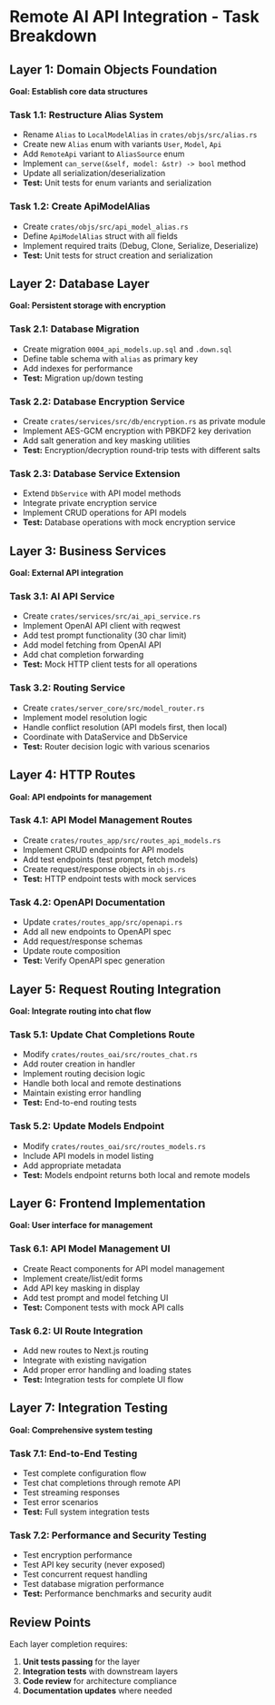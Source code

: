 # Remote AI API Integration - Task Breakdown

## Layer 1: Domain Objects Foundation
**Goal: Establish core data structures**

### Task 1.1: Restructure Alias System
- Rename `Alias` to `LocalModelAlias` in `crates/objs/src/alias.rs`
- Create new `Alias` enum with variants `User`, `Model`, `Api`
- Add `RemoteApi` variant to `AliasSource` enum
- Implement `can_serve(&self, model: &str) -> bool` method
- Update all serialization/deserialization
- **Test:** Unit tests for enum variants and serialization

### Task 1.2: Create ApiModelAlias
- Create `crates/objs/src/api_model_alias.rs`
- Define `ApiModelAlias` struct with all fields
- Implement required traits (Debug, Clone, Serialize, Deserialize)
- **Test:** Unit tests for struct creation and serialization

## Layer 2: Database Layer
**Goal: Persistent storage with encryption**

### Task 2.1: Database Migration
- Create migration `0004_api_models.up.sql` and `.down.sql`
- Define table schema with `alias` as primary key
- Add indexes for performance
- **Test:** Migration up/down testing

### Task 2.2: Database Encryption Service
- Create `crates/services/src/db/encryption.rs` as private module
- Implement AES-GCM encryption with PBKDF2 key derivation
- Add salt generation and key masking utilities
- **Test:** Encryption/decryption round-trip tests with different salts

### Task 2.3: Database Service Extension
- Extend `DbService` with API model methods
- Integrate private encryption service
- Implement CRUD operations for API models
- **Test:** Database operations with mock encryption service

## Layer 3: Business Services
**Goal: External API integration**

### Task 3.1: AI API Service
- Create `crates/services/src/ai_api_service.rs`
- Implement OpenAI API client with reqwest
- Add test prompt functionality (30 char limit)
- Add model fetching from OpenAI API
- Add chat completion forwarding
- **Test:** Mock HTTP client tests for all operations

### Task 3.2: Routing Service
- Create `crates/server_core/src/model_router.rs`
- Implement model resolution logic
- Handle conflict resolution (API models first, then local)
- Coordinate with DataService and DbService
- **Test:** Router decision logic with various scenarios

## Layer 4: HTTP Routes
**Goal: API endpoints for management**

### Task 4.1: API Model Management Routes
- Create `crates/routes_app/src/routes_api_models.rs`
- Implement CRUD endpoints for API models
- Add test endpoints (test prompt, fetch models)
- Create request/response objects in `objs.rs`
- **Test:** HTTP endpoint tests with mock services

### Task 4.2: OpenAPI Documentation
- Update `crates/routes_app/src/openapi.rs`
- Add all new endpoints to OpenAPI spec
- Add request/response schemas
- Update route composition
- **Test:** Verify OpenAPI spec generation

## Layer 5: Request Routing Integration
**Goal: Integrate routing into chat flow**

### Task 5.1: Update Chat Completions Route
- Modify `crates/routes_oai/src/routes_chat.rs`
- Add router creation in handler
- Implement routing decision logic
- Handle both local and remote destinations
- Maintain existing error handling
- **Test:** End-to-end routing tests

### Task 5.2: Update Models Endpoint
- Modify `crates/routes_oai/src/routes_models.rs`
- Include API models in model listing
- Add appropriate metadata
- **Test:** Models endpoint returns both local and remote models

## Layer 6: Frontend Implementation
**Goal: User interface for management**

### Task 6.1: API Model Management UI
- Create React components for API model management
- Implement create/list/edit forms
- Add API key masking in display
- Add test prompt and model fetching UI
- **Test:** Component tests with mock API calls

### Task 6.2: UI Route Integration
- Add new routes to Next.js routing
- Integrate with existing navigation
- Add proper error handling and loading states
- **Test:** Integration tests for complete UI flow

## Layer 7: Integration Testing
**Goal: Comprehensive system testing**

### Task 7.1: End-to-End Testing
- Test complete configuration flow
- Test chat completions through remote API
- Test streaming responses
- Test error scenarios
- **Test:** Full system integration tests

### Task 7.2: Performance and Security Testing
- Test encryption performance
- Test API key security (never exposed)
- Test concurrent request handling
- Test database migration performance
- **Test:** Performance benchmarks and security audit

## Review Points

Each layer completion requires:
1. **Unit tests passing** for the layer
2. **Integration tests** with downstream layers
3. **Code review** for architecture compliance
4. **Documentation updates** where needed